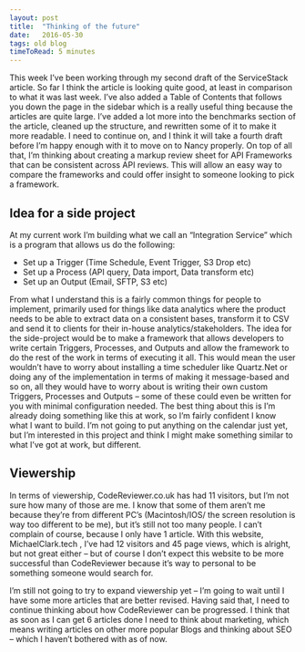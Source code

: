 ```yaml
---
layout: post
title:  "Thinking of the future"
date:   2016-05-30
tags: old blog
timeToRead: 5 minutes
---
```

This week I’ve been working through my second draft of the ServiceStack article.  So far I think the article is looking quite good, at least in comparison to what it was last week.  I’ve also added a Table of Contents that follows you down the page in the sidebar which is a really useful thing because the articles are quite large.  I’ve added a lot more into the benchmarks section of the article, cleaned up the structure, and rewritten some of it to make it more readable.  I need to continue on, and I think it will take a fourth draft before I’m happy enough with it to move on to Nancy properly.  On top of all that, I’m thinking about creating a markup review sheet for API Frameworks that can be consistent across API reviews.  This will allow an easy way to compare the frameworks and could offer insight to someone looking to pick a framework.

## Idea for a side project
At my current work I’m building what we call an “Integration Service” which is a program that allows us do the following:

- Set up a Trigger (Time Schedule, Event Trigger, S3 Drop etc)
- Set up a Process (API query, Data import, Data transform etc)
- Set up an Output (Email, SFTP, S3 etc)

From what I understand this is a fairly common things for people to implement, primarily used for things like data analytics where the product needs to be able to extract data on a consistent bases, transform it to CSV and send it to clients for their in-house analytics/stakeholders.  The idea for the side-project would be to make a framework that allows developers to write certain Triggers, Processes, and Outputs and allow the framework to do the rest of the work in terms of executing it all.  This would mean the user wouldn’t have to worry about installing a time scheduler like Quartz.Net or doing any of the implementation in terms of making it message-based and so on, all they would have to worry about is writing their own custom Triggers, Processes and Outputs – some of these could even be written for you with minimal configuration needed.  The best thing about this is I’m already doing something like this at work, so I’m fairly confident I know what I want to build.  I’m not going to put anything on the calendar just yet, but I’m interested in this project and think I might make something similar to what I’ve got at work, but different.

## Viewership
In terms of viewership, CodeReviewer.co.uk has had 11 visitors, but I’m not sure how many of those are me.  I know that some of them aren’t me because they’re from different PC’s (Macintosh/IOS/ the screen resolution is way too different to be me), but it’s still not too many people.  I can’t complain of course, because I only have 1 article. With this website, MichaelClark.tech , I’ve had 12 visitors and 45 page views, which is alright, but not great either – but of course I don’t expect this website to be more successful than CodeReviewer because it’s way to personal to be something someone would search for.

I’m still not going to try to expand viewership yet – I’m going to wait until I have some more articles that are better revised.  Having said that, I need to continue thinking about how CodeReviewer can be progressed.  I think that as soon as I can get 6 articles done I need to think about marketing, which means writing articles on other more popular Blogs and thinking about SEO – which I haven’t bothered with as of now.

